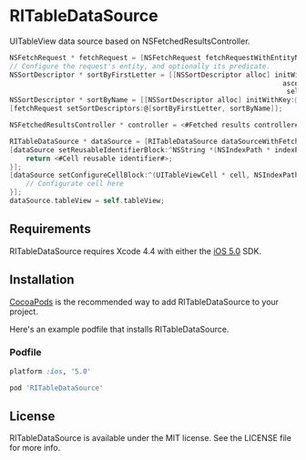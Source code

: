 # RITableDataSource

UITableView data source based on NSFetchedResultsController.

```objective-c
NSFetchRequest * fetchRequest = [NSFetchRequest fetchRequestWithEntityName:@"Contact"];
// Configure the request's entity, and optionally its predicate.
NSSortDescriptor * sortByFirstLetter = [[NSSortDescriptor alloc] initWithKey:@"firstLetter"
																   ascending:YES
																	selector:@selector(localizedCaseInsensitiveCompare:)];
NSSortDescriptor * sortByName = [[NSSortDescriptor alloc] initWithKey:@"name" ascending:YES];
[fetchRequest setSortDescriptors:@[sortByFirstLetter, sortByName]];

NSFetchedResultsController * controller = <#Fetched results controller#>

RITableDataSource * dataSource = [RITableDataSource dataSourceWithFetchedResultsController:controller];
[dataSource setReusableIdentifierBlock:^NSString *(NSIndexPath * indexPath) {
	return <#Cell reusable identifier#>;
}];
[dataSource setConfigureCellBlock:^(UITableViewCell * cell, NSIndexPath * indexPath, id object) {
	// Configurate cell here
}];
dataSource.tableView = self.tableView;
```

## Requirements

RITableDataSource requires Xcode 4.4 with either the [iOS 5.0](http://developer.apple.com/library/ios/#releasenotes/General/WhatsNewIniPhoneOS/Articles/iOS5.html) SDK.

## Installation

[CocoaPods](http://cocoapods.org) is the recommended way to add RITableDataSource to your project.

Here's an example podfile that installs RITableDataSource. 

### Podfile

```ruby
platform :ios, '5.0'

pod 'RITableDataSource'
```

## License

RITableDataSource is available under the MIT license. See the LICENSE file for more info.

